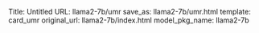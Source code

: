 Title: Untitled
URL: llama2-7b/umr
save_as: llama2-7b/umr.html
template: card_umr
original_url: llama2-7b/index.html
model_pkg_name: llama2-7b


